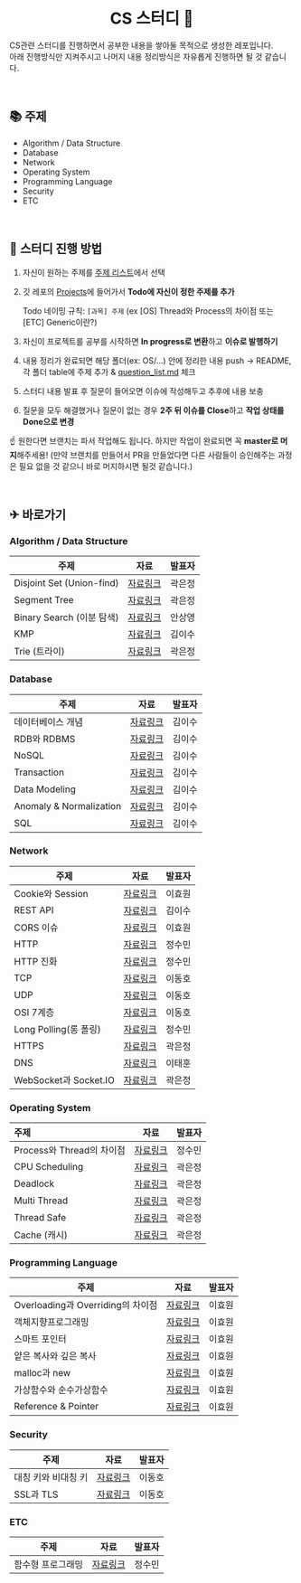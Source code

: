 <h1 align="center">CS 스터디 🧐</h1>

CS관련 스터디를 진행하면서 공부한 내용을 쌓아둘 목적으로 생성한 레포입니다.<br>
아래 진행방식만 지켜주시고 나머지 내용 정리방식은 자유롭게 진행하면 될 것 같습니다.

<br>

## 📚 주제

- Algorithm / Data Structure
- Database
- Network
- Operating System
- Programming Language
- Security
- ETC

<br>

## 📌 스터디 진행 방법

1. 자신이 원하는 주제를 [주제 리스트](https://github.com/catch4/CS/blob/master/question_list.md)에서 선택

2. 깃 레포의 [Projects](https://github.com/catch4/CS/projects/1)에 들어가서 **Todo에 자신이 정한 주제를 추가**

   Todo 네이밍 규칙: `[과목] 주제`  (ex [OS] Thread와 Process의 차이점 또는 [ETC] Generic이란?)

3. 자신이 프로젝트를 공부를 시작하면 **In progress로 변환**하고 **이슈로 발행하기**

4. 내용 정리가 완료되면 해당 폴더(ex: OS/...) 안에 정리한 내용 push → README, 각 폴더 table에 주제 추가 & [question_list.md](question_list.md) 체크

5. 스터디 내용 발표 후 질문이 들어오면 이슈에 작성해두고 추후에 내용 보충

6. 질문을 모두 해결했거나 질문이 없는 경우 **2주 뒤 이슈를 Close**하고 **작업 상태를 Done으로 변경**



☝ 원한다면 브랜치는 파서 작업해도 됩니다. 하지만 작업이 완료되면 꼭 **master로 머지**해주세용! (만약 브랜치를 만들어서 PR을 만들었다면 다른 사람들이 승인해주는 과정은 필요 없을 것 같으니 바로 머지하시면 될것 같습니다.)

<br>

## ✈  바로가기

### Algorithm / Data Structure

| 주제                      | 자료                                                         | 발표자 |
| ------------------------- | ------------------------------------------------------------ | ------ |
| Disjoint Set (Union-find) | [자료링크](https://github.com/catch4/CS/blob/master/Algorithm/Union-find.md) | 곽은정 |
| Segment Tree | [자료링크](https://github.com/catch4/CS/blob/master/Algorithm/Segment-tree.md) | 곽은정 |
| Binary Search (이분 탐색) | [자료링크](https://github.com/catch4/CS/blob/master/Algorithm/BinarySearch.md) | 안상영 |
| KMP | [자료링크](https://github.com/catch4/CS/blob/master/Algorithm/KMP.md) | 김이수 |
| Trie (트라이) | [자료링크](https://github.com/catch4/CS/blob/master/Algorithm/Trie.md) | 곽은정 |



### Database

| 주제                    | 자료                                                         | 발표자 |
| ----------------------- | ------------------------------------------------------------ | ------ |
| 데이터베이스 개념       | [자료링크](https://github.com/catch4/CS/blob/master/DB/Database.md) | 김이수 |
| RDB와 RDBMS             | [자료링크](https://github.com/catch4/CS/blob/master/DB/RDB와-RDBMS.md) | 김이수 |
| NoSQL                   | [자료링크](https://github.com/catch4/CS/blob/master/DB/NoSQL.md) | 김이수 |
| Transaction             | [자료링크](https://github.com/catch4/CS/blob/master/DB/TRANSACTION.md) | 김이수 |
| Data Modeling           | [자료링크](https://github.com/catch4/CS/blob/master/DB/Data-Modeling.md) | 김이수 |
| Anomaly & Normalization | [자료링크](https://github.com/catch4/CS/blob/master/DB/Anomaly&Normalization.md) | 김이수 |
| SQL                     | [자료링크](https://github.com/catch4/CS/blob/master/DB/SQL.md) | 김이수 |



### Network

| 주제             | 자료                                                         | 발표자 |
| ---------------- | ------------------------------------------------------------ | ------ |
| Cookie와 Session | [자료링크](https://github.com/catch4/CS/blob/yisoo/NETWORK/Cookie%EC%99%80%20Session.md) | 이효원 |
| REST API         | [자료링크](https://github.com/catch4/CS/blob/master/NETWORK/REST-API.md) | 김이수 |
| CORS 이슈        | [자료링크](https://github.com/catch4/CS/blob/master/NETWORK/CORS%20이슈.md) | 이효원 |
| HTTP             | [자료링크](https://github.com/catch4/CS/blob/master/NETWORK/HTTP.md) | 정수민 |
| HTTP 진화        | [자료링크](https://github.com/catch4/CS/blob/master/NETWORK/HTTP%EC%9D%98%20%EC%A7%84%ED%99%94.md) | 정수민 |
| TCP              | [자료링크](https://github.com/catch4/CS/blob/master/NETWORK/TCP.md) | 이동호 |
| UDP              | [자료링크](https://github.com/catch4/CS/blob/master/NETWORK/UDP.md) | 이동호 |
| OSI 7계층        | [자료링크](https://github.com/catch4/CS/blob/master/NETWORK/OSI%207%20Layer.md) | 이동호 |
| Long Polling(롱 폴링) | [자료링크](https://github.com/catch4/CS/blob/master/NETWORK/LongPolling.md) | 정수민 |
| HTTPS            | [자료링크](https://github.com/catch4/CS/blob/master/NETWORK/HTTPS.md) | 곽은정 |
| DNS              | [자료링크](https://github.com/catch4/CS/blob/master/NETWORK/DNS.md) | 이태훈 |
| WebSocket과 Socket.IO | [자료링크](https://github.com/catch4/CS/blob/master/NETWORK/socket.md) | 곽은정 |



### Operating System

| 주제                      | 자료                                                         | 발표자 |
| :------------------------ | ------------------------------------------------------------ | ------ |
| Process와 Thread의 차이점 | [자료링크](https://github.com/catch4/CS/blob/master/OS/1.Process와Thread차이.md) | 정수민 |
| CPU Scheduling            | [자료링크](https://github.com/catch4/CS/blob/master/OS/CPU%20Scheduling.md) | 곽은정 |
| Deadlock | [자료링크](https://github.com/catch4/CS/blob/master/OS/Deadlock.md) | 곽은정 |
| Multi Thread | [자료링크](https://github.com/catch4/CS/blob/master/OS/Multi-thread.md) | 곽은정 |
| Thread Safe | [자료링크](https://github.com/catch4/CS/blob/master/OS/Thread-safe.md) | 곽은정 |
| Cache (캐시) | [자료링크](https://github.com/catch4/CS/blob/master/OS/Cache.md) | 곽은정 |



### Programming Language

| 주제                              | 자료                                                         | 발표자 |
| --------------------------------- | ------------------------------------------------------------ | ------ |
| Overloading과 Overriding의 차이점 | [자료링크](https://github.com/catch4/CS/blob/master/Programming%20Language/%EC%A4%91%EB%B3%B5%ED%95%A8%EC%88%98(Overloading)%EC%99%80%20%EC%9E%AC%EC%A0%95%EC%9D%98(Overriding)%EC%9D%98%20%EC%B0%A8%EC%9D%B4%EC%A0%90.md) | 이효원 |
| 객체지향프로그래밍                | [자료링크](https://github.com/catch4/CS/blob/master/Programming%20Language/%EA%B0%9D%EC%B2%B4%EC%A7%80%ED%96%A5%ED%94%84%EB%A1%9C%EA%B7%B8%EB%9E%98%EB%B0%8D.md) | 이효원 |
| 스마트 포인터                     | [자료링크](https://github.com/catch4/CS/blob/master/Programming%20Language/%EC%8A%A4%EB%A7%88%ED%8A%B8%ED%8F%AC%EC%9D%B8%ED%84%B0.md) | 이효원 |
| 얕은 복사와 깊은 복사             | [자료링크](https://github.com/catch4/CS/blob/master/Programming%20Language/%EC%96%95%EC%9D%80%EB%B3%B5%EC%82%AC%EC%99%80%20%EA%B9%8A%EC%9D%80%EB%B3%B5%EC%82%AC.md) | 이효원 |
| malloc과 new                      | [자료링크](https://github.com/catch4/CS/blob/master/Programming%20Language/malloc%EA%B3%BC%20new.md) | 이효원 |
| 가상함수와 순수가상함수           | [자료링크](https://github.com/catch4/CS/blob/master/Programming%20Language/%EA%B0%80%EC%83%81%ED%95%A8%EC%88%98%EC%99%80%20%EC%88%9C%EC%88%98%EA%B0%80%EC%83%81%ED%95%A8%EC%88%98%20.md) | 이효원 |
| Reference & Pointer               | [자료링크](https://github.com/catch4/CS/blob/master/Programming%20Language/%EB%A0%88%ED%8D%BC%EB%9F%B0%EC%8A%A4%EC%99%80%20%ED%8F%AC%EC%9D%B8%ED%84%B0.md) | 이효원 |



### Security

| 주제                | 자료                                                         | 발표자 |
| ------------------- | ------------------------------------------------------------ | ------ |
| 대칭 키와 비대칭 키 | [자료링크](https://github.com/catch4/CS/blob/yisoo/Security/%EB%8C%80%EC%B9%AD%ED%82%A4%20%26%20%EB%B9%84%EB%8C%80%EC%B9%AD%ED%82%A4.md) | 이동호 |
| SSL과 TLS           | [자료링크](https://github.com/catch4/CS/blob/master/Security/SSL%EC%99%80%20TLS.md) | 이동호 |



### ETC

| 주제              | 자료                                                         | 발표자 |
| ----------------- | ------------------------------------------------------------ | ------ |
| 함수형 프로그래밍 | [자료링크](https://github.com/catch4/CS/blob/master/ETC/함수형프로그래밍.md) | 정수민 |
